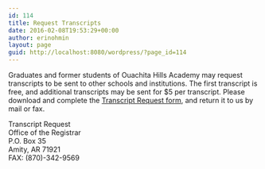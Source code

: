 ```yaml
---
id: 114
title: Request Transcripts
date: 2016-02-08T19:53:29+00:00
author: erinohmin
layout: page
guid: http://localhost:8080/wordpress/?page_id=114
---
```

Graduates and former students of Ouachita Hills Academy may request transcripts to be sent 
to other schools and institutions. The first transcript is free, and additional transcripts 
may be sent for $5 per transcript. Please download and complete the 
[Transcript Request form](/wp-content/uploads/2016/02/oha_transcript_request.pdf), and 
return it to us by mail or fax.  

Transcript Request  
Office of the Registrar  
P.O. Box 35  
Amity, AR 71921  
FAX: (870)-342-9569  